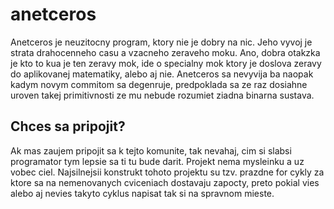 # anetceros

Anetceros je neuzitocny program, ktory nie je dobry na nic. Jeho vyvoj je strata drahocenneho casu a vzacneho zeraveho moku. Ano, dobra otakzka je kto to kua je ten zeravy mok, ide o specialny mok ktory je doslova zeravy do aplikovanej matematiky, alebo aj nie. Anetceros sa nevyvija ba naopak kadym novym commitom sa degenruje, predpoklada sa ze raz dosiahne uroven takej primitivnosti ze mu nebude rozumiet ziadna binarna sustava. 

## Chces sa pripojit?

Ak mas zaujem pripojit sa k tejto komunite, tak nevahaj, cim si slabsi programator tym lepsie sa ti tu bude darit. Projekt nema mysleinku a uz vobec ciel. Najsilnejsii konstrukt tohoto projektu su tzv. prazdne for cykly za ktore sa na nemenovanych cviceniach dostavaju zapocty, preto pokial vies alebo aj nevies takyto cyklus napisat tak si na spravnom mieste.  
